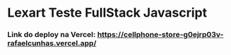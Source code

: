 # Lexart Teste FullStack Javascript

### Link do deploy na Vercel: https://cellphone-store-g0ejrp03v-rafaelcunhas.vercel.app/
